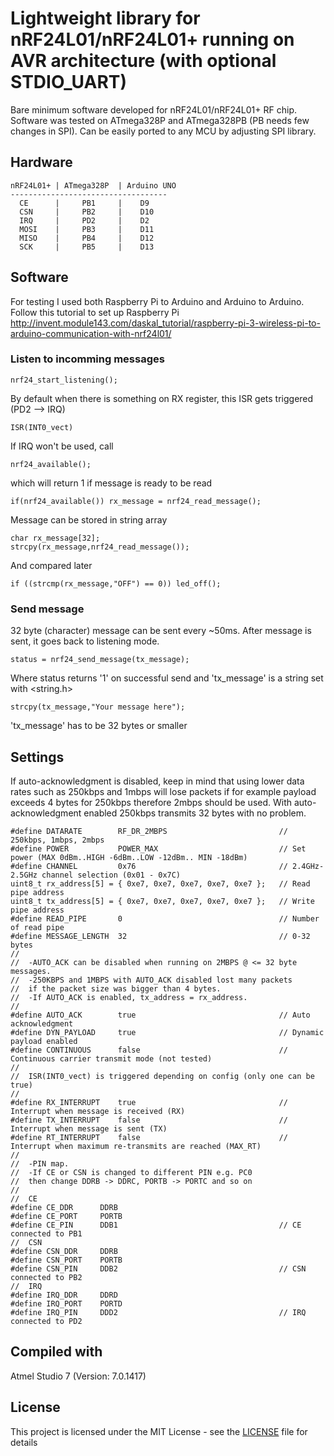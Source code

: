 # Lightweight library for nRF24L01/nRF24L01+ running on AVR architecture (with optional STDIO_UART)

Bare minimum software developed for nRF24L01/nRF24L01+ RF chip. Software was tested on ATmega328P and ATmega328PB (PB needs few changes in SPI). Can be easily ported to any MCU by adjusting SPI library.

## Hardware

```
nRF24L01+ | ATmega328P  | Arduino UNO
-----------------------------------
  CE      |     PB1     |    D9
  CSN     |     PB2     |    D10
  IRQ     |     PD2     |    D2
  MOSI    |     PB3     |    D11
  MISO    |     PB4     |    D12
  SCK     |     PB5     |    D13
```

## Software

For testing I used both Raspberry Pi to Arduino and Arduino to Arduino. Follow this tutorial to set up Raspberry Pi http://invent.module143.com/daskal_tutorial/raspberry-pi-3-wireless-pi-to-arduino-communication-with-nrf24l01/

### Listen to incomming messages

```
nrf24_start_listening();
```
By default when there is something on RX register, this ISR gets triggered (PD2 --> IRQ)
```
ISR(INT0_vect) 
```
If IRQ won't be used, call
```
nrf24_available();
```
which will return 1 if message is ready to be read
```
if(nrf24_available()) rx_message = nrf24_read_message();
```
Message can be stored in string array
```
char rx_message[32];
strcpy(rx_message,nrf24_read_message());
```
And compared later
```
if ((strcmp(rx_message,"OFF") == 0)) led_off();
```
### Send message

32 byte (character) message can be sent every ~50ms. After message is sent, it goes back to listening mode.

```
status = nrf24_send_message(tx_message);
```
Where status returns '1' on successful send and 'tx_message' is a string set with <string.h>
```
strcpy(tx_message,"Your message here");
```
'tx_message' has to be 32 bytes or smaller

## Settings

If auto-acknowledgment is disabled, keep in mind that using lower data rates such as 250kbps and 1mbps will lose packets if for example payload exceeds 4 bytes for 250kbps therefore 2mbps should be used. With auto-acknowledgment enabled 250kbps transmits 32 bytes with no problem.

```
#define DATARATE		RF_DR_2MBPS							// 250kbps, 1mbps, 2mbps
#define POWER			POWER_MAX							// Set power (MAX 0dBm..HIGH -6dBm..LOW -12dBm.. MIN -18dBm)
#define CHANNEL			0x76								// 2.4GHz-2.5GHz channel selection (0x01 - 0x7C)
uint8_t rx_address[5] = { 0xe7, 0xe7, 0xe7, 0xe7, 0xe7 };	// Read pipe address
uint8_t tx_address[5] = { 0xe7, 0xe7, 0xe7, 0xe7, 0xe7 };	// Write pipe address
#define READ_PIPE		0									// Number of read pipe
#define MESSAGE_LENGTH	32									// 0-32 bytes
//
//	-AUTO_ACK can be disabled when running on 2MBPS @ <= 32 byte messages.
//	-250KBPS and 1MBPS with AUTO_ACK disabled lost many packets
//	if the packet size was bigger than 4 bytes.
//	-If AUTO_ACK is enabled, tx_address = rx_address.
//
#define AUTO_ACK		true								// Auto acknowledgment
#define DYN_PAYLOAD		true								// Dynamic payload enabled			
#define CONTINUOUS		false								// Continuous carrier transmit mode (not tested)
//
//	ISR(INT0_vect) is triggered depending on config (only one can be true)
//
#define RX_INTERRUPT	true								// Interrupt when message is received (RX)
#define TX_INTERRUPT	false								// Interrupt when message is sent (TX)
#define RT_INTERRUPT	false								// Interrupt when maximum re-transmits are reached (MAX_RT)
//
//	-PIN map. 
//	-If CE or CSN is changed to different PIN e.g. PC0
//	then change DDRB -> DDRC, PORTB -> PORTC and so on
//
//	CE
#define CE_DDR		DDRB
#define CE_PORT		PORTB
#define CE_PIN		DDB1									// CE connected to PB1
//	CSN
#define CSN_DDR		DDRB
#define CSN_PORT	PORTB
#define CSN_PIN		DDB2									// CSN connected to PB2
//	IRQ
#define IRQ_DDR		DDRD
#define IRQ_PORT	PORTD
#define IRQ_PIN		DDD2									// IRQ connected to PD2
```

## Compiled with

Atmel Studio 7 (Version: 7.0.1417)


## License

This project is licensed under the MIT License - see the [LICENSE](LICENSE) file for details

